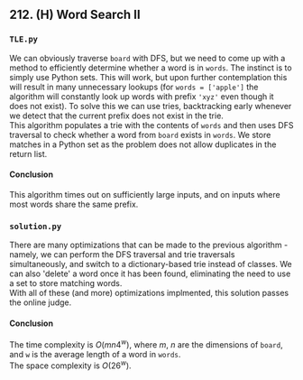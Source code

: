 ## 212. (H) Word Search II

### `TLE.py`
We can obviously traverse `board` with DFS, but we need to come up with a method to efficiently determine whether a word is in `words`. The instinct is to simply use Python sets. This will work, but upon further contemplation this will result in many unnecessary lookups (for `words = ['apple']` the algorithm will constantly look up words with prefix `'xyz'` even though it does not exist). To solve this we can use tries, backtracking early whenever we detect that the current prefix does not exist in the trie.  
This algorithm populates a trie with the contents of `words` and then uses DFS traversal to check whether a word from `board` exists in `words`. We store matches in a Python set as the problem does not allow duplicates in the return list.  
  
#### Conclusion
This algorithm times out on sufficiently large inputs, and on inputs where most words share the same prefix.  
  

### `solution.py`
There are many optimizations that can be made to the previous algorithm - namely, we can perform the DFS traversal and trie traversals simultaneously, and switch to a dictionary-based trie instead of classes. We can also 'delete' a word once it has been found, eliminating the need to use a set to store matching words.  
With all of these (and more) optimizations implmented, this solution passes the online judge.  
  
#### Conclusion
The time complexity is $O(mn4^w)$, where $m$, $n$ are the dimensions of `board`, and `w` is the average length of a word in `words`.  
The space complexity is $O(26^w)$.  
  
